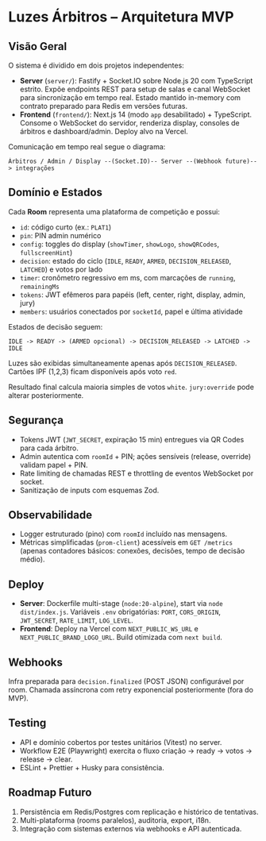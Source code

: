 # Luzes Árbitros – Arquitetura MVP

## Visão Geral

O sistema é dividido em dois projetos independentes:

- **Server** (`server/`): Fastify + Socket.IO sobre Node.js 20 com TypeScript estrito. Expõe endpoints REST para setup de salas e canal WebSocket para sincronização em tempo real. Estado mantido in-memory com contrato preparado para Redis em versões futuras.
- **Frontend** (`frontend/`): Next.js 14 (modo `app` desabilitado) + TypeScript. Consome o WebSocket do servidor, renderiza display, consoles de árbitros e dashboard/admin. Deploy alvo na Vercel.

Comunicação em tempo real segue o diagrama:

```
Árbitros / Admin / Display --(Socket.IO)-- Server --(Webhook future)--> integrações
```

## Domínio e Estados

Cada **Room** representa uma plataforma de competição e possui:

- `id`: código curto (ex.: `PLAT1`)
- `pin`: PIN admin numérico
- `config`: toggles do display (`showTimer`, `showLogo`, `showQRCodes`, `fullscreenHint`)
- `decision`: estado do ciclo (`IDLE`, `READY`, `ARMED`, `DECISION_RELEASED`, `LATCHED`) e votos por lado
- `timer`: cronômetro regressivo em ms, com marcações de `running`, `remainingMs`
- `tokens`: JWT efêmeros para papéis (left, center, right, display, admin, jury)
- `members`: usuários conectados por `socketId`, papel e última atividade

Estados de decisão seguem:

```
IDLE -> READY -> (ARMED opcional) -> DECISION_RELEASED -> LATCHED -> IDLE
```

Luzes são exibidas simultaneamente apenas após `DECISION_RELEASED`. Cartões IPF (1,2,3) ficam disponíveis após voto `red`.

Resultado final calcula maioria simples de votos `white`. `jury:override` pode alterar posteriormente.

## Segurança

- Tokens JWT (`JWT_SECRET`, expiração 15 min) entregues via QR Codes para cada árbitro.
- Admin autentica com `roomId` + PIN; ações sensíveis (release, override) validam papel + PIN.
- Rate limiting de chamadas REST e throttling de eventos WebSocket por socket.
- Sanitização de inputs com esquemas Zod.

## Observabilidade

- Logger estruturado (pino) com `roomId` incluído nas mensagens.
- Métricas simplificadas (`prom-client`) acessíveis em `GET /metrics` (apenas contadores básicos: conexões, decisões, tempo de decisão médio).

## Deploy

- **Server**: Dockerfile multi-stage (`node:20-alpine`), start via `node dist/index.js`. Variáveis `.env` obrigatórias: `PORT`, `CORS_ORIGIN`, `JWT_SECRET`, `RATE_LIMIT`, `LOG_LEVEL`.
- **Frontend**: Deploy na Vercel com `NEXT_PUBLIC_WS_URL` e `NEXT_PUBLIC_BRAND_LOGO_URL`. Build otimizada com `next build`.

## Webhooks

Infra preparada para `decision.finalized` (POST JSON) configurável por room. Chamada assíncrona com retry exponencial posteriormente (fora do MVP).

## Testing

- API e domínio cobertos por testes unitários (Vitest) no server.
- Workflow E2E (Playwright) exercita o fluxo criação → ready → votos → release → clear.
- ESLint + Prettier + Husky para consistência.

## Roadmap Futuro

1. Persistência em Redis/Postgres com replicação e histórico de tentativas.
2. Multi-plataforma (rooms paralelos), auditoria, export, i18n.
3. Integração com sistemas externos via webhooks e API autenticada.

